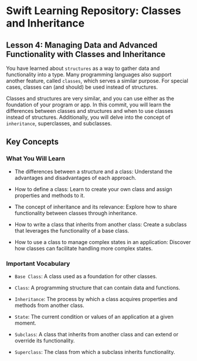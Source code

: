 # Swift Learning Repository: Classes and Inheritance

## Lesson 4: Managing Data and Advanced Functionality with Classes and Inheritance

You have learned about `structures` as a way to gather data and functionality into a type. Many programming languages also support another feature, called `classes`, which serves a similar purpose. For special cases, classes can (and should) be used instead of structures.

Classes and structures are very similar, and you can use either as the foundation of your program or app. In this commit, you will learn the differences between classes and structures and when to use classes instead of structures. Additionally, you will delve into the concept of `inheritance`, superclasses, and subclasses.

## Key Concepts

### What You Will Learn

- The differences between a structure and a class: Understand the advantages and disadvantages of each approach.

- How to define a class: Learn to create your own class and assign properties and methods to it.

- The concept of inheritance and its relevance: Explore how to share functionality between classes through inheritance.

- How to write a class that inherits from another class: Create a subclass that leverages the functionality of a base class.

- How to use a class to manage complex states in an application: Discover how classes can facilitate handling more complex states.

### Important Vocabulary

- `Base Class`: A class used as a foundation for other classes.

- `Class`: A programming structure that can contain data and functions.

- `Inheritance`: The process by which a class acquires properties and methods from another class.

- `State`: The current condition or values of an application at a given moment.

- `Subclass`: A class that inherits from another class and can extend or override its functionality.

- `Superclass`: The class from which a subclass inherits functionality.
